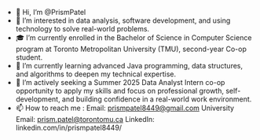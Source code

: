 - 👋 Hi, I’m @PrismPatel
- 👀 I’m interested in data analysis, software development, and using technology to solve real-world problems.
- 🎓 I’m currently enrolled in the Bachelor of Science in Computer Science program at Toronto Metropolitan University (TMU), second-year Co-op student.
- 🌱 I’m currently learning advanced Java programming, data structures, and algorithms to deepen my technical expertise.
- 💼 I’m actively seeking a Summer 2025 Data Analyst Intern co-op opportunity to apply my skills and focus on professional growth, self-development, and building confidence in a real-world work environment. 
- 📫 How to reach me : 
Email: prismpatel8449@gmail.com
University Email: prism.patel@torontomu.ca
LinkedIn: linkedin.com/in/prismpatel8449/

<!---
PrismPatel/PrismPatel is a ✨ special ✨ repository because its `README.md` (this file) appears on your GitHub profile.
You can click the Preview link to take a look at your changes.
--->
